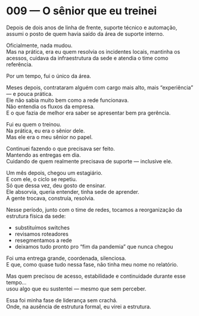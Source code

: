 # 009 — O sênior que eu treinei

Depois de dois anos de linha de frente, suporte técnico e automação,  
assumi o posto de quem havia saído da área de suporte interno.

Oficialmente, nada mudou.  
Mas na prática, era eu quem resolvia os incidentes locais, mantinha os acessos, cuidava da infraestrutura da sede e atendia o time como referência.

Por um tempo, fui o único da área.

Meses depois, contrataram alguém com cargo mais alto, mais “experiência” — e pouca prática.  
Ele não sabia muito bem como a rede funcionava.  
Não entendia os fluxos da empresa.  
E o que fazia de melhor era saber se apresentar bem pra gerência.

Fui eu quem o treinou.  
Na prática, eu era o sênior dele.  
Mas ele era o meu sênior no papel.

Continuei fazendo o que precisava ser feito.  
Mantendo as entregas em dia.  
Cuidando de quem realmente precisava de suporte — inclusive ele.

Um mês depois, chegou um estagiário.  
E com ele, o ciclo se repetiu.  
Só que dessa vez, deu gosto de ensinar.  
Ele absorvia, queria entender, tinha sede de aprender.  
A gente trocava, construía, resolvia.

Nesse período, junto com o time de redes, tocamos a reorganização da estrutura física da sede:  
- substituímos switches  
- revisamos roteadores  
- resegmentamos a rede  
- deixamos tudo pronto pro “fim da pandemia” que nunca chegou

Foi uma entrega grande, coordenada, silenciosa.  
E que, como quase tudo nessa fase, não tinha meu nome no relatório.

Mas quem precisou de acesso, estabilidade e continuidade durante esse tempo...  
usou algo que eu sustentei — mesmo que sem perceber.

Essa foi minha fase de liderança sem crachá.  
Onde, na ausência de estrutura formal, eu virei a estrutura.
